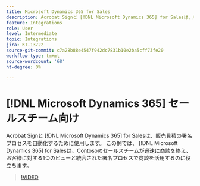```yaml
---
title: Microsoft Dynamics 365 for Sales
description: Acrobat Signと [!DNL Microsoft Dynamics 365] for Salesは、販売見積の署名プロセスを自動化するために使用します。
feature: Integrations
role: User
level: Intermediate
topic: Integrations
jira: KT-13722
source-git-commit: c7a28b88e4547f942dc7831b10e2ba5cff73fe20
workflow-type: tm+mt
source-wordcount: '68'
ht-degree: 0%

---
```


# [!DNL Microsoft Dynamics 365] セールスチーム向け

Acrobat Signと [!DNL Microsoft Dynamics 365] for Salesは、販売見積の署名プロセスを自動化するために使用します。 この例では、 [!DNL Microsoft Dynamics 365] for Salesは、Contosoのセールスチームが迅速に商談を終え、お客様に対する1つのビューと統合された署名プロセスで商談を活用するのに役立ちます。

>[!VIDEO](https://video.tv.adobe.com/v/3423404?quality=12&learn=on&hidetitle=true)
